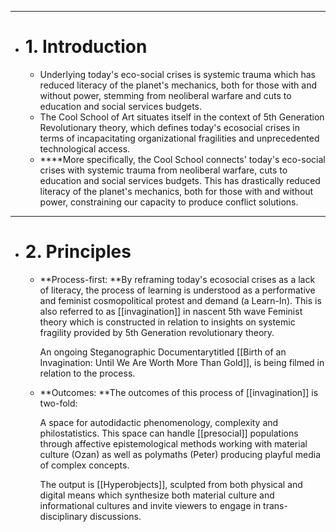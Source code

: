 - ---
- # 1. Introduction
	- Underlying today's eco-social crises is systemic trauma which has reduced literacy of the planet's mechanics, both for those with and without power, stemming from neoliberal warfare and cuts to education and social services budgets.
	- The Cool School of Art situates itself in the context of 5th Generation Revolutionary theory, which defines today's ecosocial crises in terms of incapacitating organizational fragilities and unprecedented technological access.
	- ****More specifically, the Cool School connects' today's eco-social crises with systemic trauma from neoliberal warfare, cuts to education and social services budgets. This has drastically reduced literacy of the planet's mechanics, both for those with and without power, constraining our capacity to produce conflict solutions.
- ---
- # 2. Principles
	- **Process-first: **By reframing today's ecosocial crises as a lack of literacy, the process of learning is understood as a performative and feminist cosmopolitical protest and demand (a Learn-In). This is also referred to as [[invagination]] in nascent 5th wave Feminist theory which is constructed in relation to insights on systemic fragility provided by 5th Generation revolutionary theory.  
	  
	  An ongoing Steganographic Documentarytitled [[Birth of an Invagination: Until We Are Worth More Than Gold]], is being filmed in relation to the process.
	- **Outcomes: **The outcomes of this process of [[invagination]] is two-fold:
	  
	  A space for autodidactic phenomenology, complexity and philostatistics. This space can handle [[presocial]] populations through affective epistemological methods working with material culture (Ozan) as well as polymaths (Peter) producing playful media of complex concepts.
	  
	  The output is [[Hyperobjects]], sculpted from both physical and digital means which synthesize both material culture and informational cultures and invite viewers to engage in trans-disciplinary discussions.